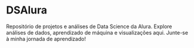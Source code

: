 # DSAlura
Repositório de projetos e análises de Data Science da Alura. Explore análises de dados, aprendizado de máquina e visualizações aqui. Junte-se à minha jornada de aprendizado!
